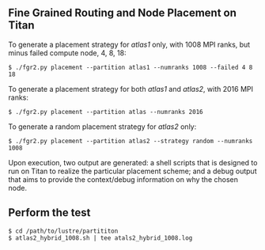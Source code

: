 
## Fine Grained Routing and Node Placement on Titan

To generate a placement strategy for *atlas1* only, with 1008 MPI ranks, but
minus failed compute node, 4, 8, 18:

    $ ./fgr2.py placement --partition atlas1 --numranks 1008 --failed 4 8 18

To generate a placement strategy for both *atlas1* and *atlas2*, with 2016 MPI
ranks:

    $ ./fgr2.py placement --partition atlas --numranks 2016

To generate a random placement strategy for *atlas2* only:

    $ ./fgr2.py placement --partition atlas2 --strategy random --numranks 1008


Upon execution, two output are generated: a shell scripts that is designed to
run on Titan to realize the particular placement scheme; and a debug output
that aims to provide the context/debug information on why the chosen node.

## Perform the test

    $ cd /path/to/lustre/partititon
    $ atlas2_hybrid_1008.sh | tee atals2_hybrid_1008.log

